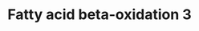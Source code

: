 ---
annotations:
- id: PW:0000738
  parent: classic metabolic pathway
  type: Pathway Ontology
  value: fatty acid beta degradation pathway
authors:
- Nsalomonis
- MaintBot
- Evelo
- C.Redfern
- Christine Chichester
- Eweitz
- Fehrhart
- DeSl
description: Molecular mechanisms regulating lipid storage and metabolism.
last-edited: 2021-05-28
organisms:
- Caenorhabditis elegans
redirect_from:
- /index.php/Pathway:WP499
- /instance/WP499
- /instance/WP499_rr118552
revision: r118552
schema-jsonld:
- '@context': https://schema.org/
  '@id': https://wikipathways.github.io/pathways/WP499.html
  '@type': Dataset
  creator:
    '@type': Organization
    name: WikiPathways
  description: Molecular mechanisms regulating lipid storage and metabolism.
  keywords:
  - (S)-3-Hydroxybutanoyl-CoA
  - Acetoacetyl-CoA
  - Acetyl-CoA
  - B0303.3
  - Butanoyl-CoA
  - F54C8.1
  - F54D5.7
  - Glutaryl-CoA
  - LLC1.3
  - T08B2.7
  - ech-6
  - glutarate
  - kat-1
  license: CC0
  name: Fatty acid beta-oxidation 3
seo: CreativeWork
title: Fatty acid beta-oxidation 3
wpid: WP499
---